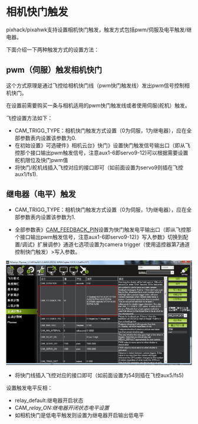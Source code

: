 # 相机快门触发

pixhack/pixahwk支持设置相机快门触发，触发方式包括pwm/伺服及电平触发/继电器。

下面介绍一下两种触发方式的设置方法：

## pwm（伺服）触发相机快门

这个方式原理是通过飞控给相机快门线（pwm快门触发线）发出pwm信号控制相机快门。

在设置前需要购买一条与相机适用的pwm快门触发线或者使用伺服\(舵机）触发。

飞控设置方法如下：

* CAM\_TRIGG\_TYPE：相机快门触发方式设置（0为伺服，1为继电器），应在全部参数表内设置该参数为0.
* 在初始设置》可选硬件》相机云台》快门》设置快门触发信号输出口（即从飞控那个接口输出pwm触发信号，注意aux1-6即servo9-12\)可以根据需要设置舵机限位及快门pwm值
* 将快门/舵机线插入飞控对应的接口即可（如前面设置为servo9则插在飞控aux1/fs1\).

## 继电器（电平）触发

* CAM\_TRIGG\_TYPE：相机快门触发方式设置（0为伺服，1为继电器），应在全部参数表内设置该参数为1.

* 全部参数表》[CAM\_FEEDBACK\_PIN](http://ardupilot.org/copter/docs/parameters.html#cam-feedback-pin)设置为快门触发电平输出口（即从飞控那个接口输出pwm触发信号，注意aux1-6即servo9-12\)》写入参数》切换到配置/调试》扩展调参》通道七选项设置为camera trigger（使用遥控器第7通道控制快门触发）&gt;写入参数。

![](/assets/kuai2.jpg)

* 将快门线插入飞控对应的接口即可（如前面设置为54则插在飞控aux5/fs5\)

设置触发电平反相：

* relay\_default:继电器开启状态
* CAM\__relay\_ON:继电器开闭状态电平设置_
* 如相机快门是低电平触发则设置为继电器开启输出低电平



